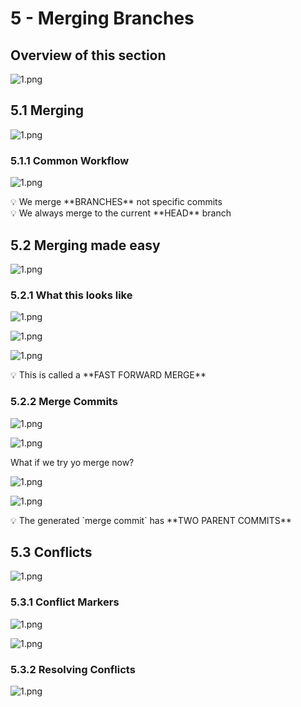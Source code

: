 # 5 - Merging Branches

## Overview of this section

![1.png](5%20-%20Merging%20Branches%207bd6f75f3f7c401ca46442b639ef521c/1.png)

## 5.1 Merging

![1.png](5%20-%20Merging%20Branches%207bd6f75f3f7c401ca46442b639ef521c/1%201.png)

### 5.1.1 Common Workflow

![1.png](5%20-%20Merging%20Branches%207bd6f75f3f7c401ca46442b639ef521c/1%202.png)

<aside>
💡 We merge **BRANCHES** not specific commits

</aside>

<aside>
💡 We always merge to the current **HEAD** branch

</aside>

## 5.2 Merging made easy

![1.png](5%20-%20Merging%20Branches%207bd6f75f3f7c401ca46442b639ef521c/1%203.png)

### 5.2.1 What this looks like

![1.png](5%20-%20Merging%20Branches%207bd6f75f3f7c401ca46442b639ef521c/1%204.png)

![1.png](5%20-%20Merging%20Branches%207bd6f75f3f7c401ca46442b639ef521c/1%205.png)

![1.png](5%20-%20Merging%20Branches%207bd6f75f3f7c401ca46442b639ef521c/1%206.png)

<aside>
💡 This is called a **FAST FORWARD MERGE**

</aside>

### 5.2.2 Merge Commits

![1.png](5%20-%20Merging%20Branches%207bd6f75f3f7c401ca46442b639ef521c/1%207.png)

![1.png](5%20-%20Merging%20Branches%207bd6f75f3f7c401ca46442b639ef521c/1%208.png)

What if we try yo merge now?

![1.png](5%20-%20Merging%20Branches%207bd6f75f3f7c401ca46442b639ef521c/1%209.png)

![1.png](5%20-%20Merging%20Branches%207bd6f75f3f7c401ca46442b639ef521c/1%2010.png)

<aside>
💡 The generated `merge commit` has **TWO PARENT COMMITS**

</aside>

## 5.3 Conflicts

![1.png](5%20-%20Merging%20Branches%207bd6f75f3f7c401ca46442b639ef521c/1%2011.png)

### 5.3.1 Conflict Markers

![1.png](5%20-%20Merging%20Branches%207bd6f75f3f7c401ca46442b639ef521c/1%2012.png)

![1.png](5%20-%20Merging%20Branches%207bd6f75f3f7c401ca46442b639ef521c/1%2013.png)

### 5.3.2 Resolving Conflicts

![1.png](5%20-%20Merging%20Branches%207bd6f75f3f7c401ca46442b639ef521c/1%2014.png)